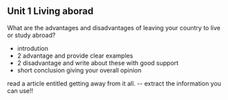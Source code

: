 ## Unit 1 Living aborad
What are the advantages and disadvantages of leaving your country to live or study abroad?
- introdution
- 2 advantage and provide clear examples
- 2 disadvantage and write about these with good support
- short conclusion giving your overall opinion

read a article entitled getting away from it all. -- extract the information you can use!!